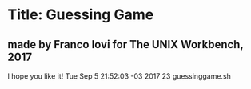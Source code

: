 # Title: Guessing Game
## made by Franco Iovi for The UNIX Workbench, 2017
I hope you like it!
Tue Sep  5 21:52:03 -03 2017
      23 guessinggame.sh
